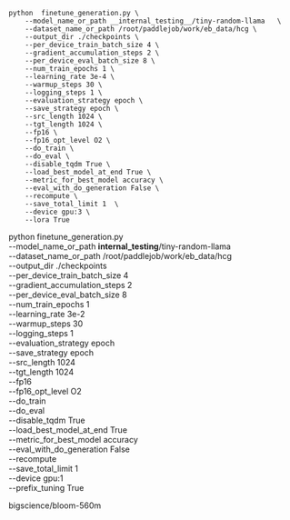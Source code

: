 ```
python  finetune_generation.py \
    --model_name_or_path __internal_testing__/tiny-random-llama   \
    --dataset_name_or_path /root/paddlejob/work/eb_data/hcg \
    --output_dir ./checkpoints \
    --per_device_train_batch_size 4 \
    --gradient_accumulation_steps 2 \
    --per_device_eval_batch_size 8 \
    --num_train_epochs 1 \
    --learning_rate 3e-4 \
    --warmup_steps 30 \
    --logging_steps 1 \
    --evaluation_strategy epoch \
    --save_strategy epoch \
    --src_length 1024 \
    --tgt_length 1024 \
    --fp16 \
    --fp16_opt_level O2 \
    --do_train \
    --do_eval \
    --disable_tqdm True \
    --load_best_model_at_end True \
    --metric_for_best_model accuracy \
    --eval_with_do_generation False \
    --recompute \
    --save_total_limit 1  \
    --device gpu:3 \
    --lora True
```

python  finetune_generation.py \
    --model_name_or_path __internal_testing__/tiny-random-llama   \
    --dataset_name_or_path /root/paddlejob/work/eb_data/hcg \
    --output_dir ./checkpoints \
    --per_device_train_batch_size 4 \
    --gradient_accumulation_steps 2 \
    --per_device_eval_batch_size 8 \
    --num_train_epochs 1 \
    --learning_rate 3e-2 \
    --warmup_steps 30 \
    --logging_steps 1 \
    --evaluation_strategy epoch \
    --save_strategy epoch \
    --src_length 1024 \
    --tgt_length 1024 \
    --fp16 \
    --fp16_opt_level O2 \
    --do_train \
    --do_eval \
    --disable_tqdm True \
    --load_best_model_at_end True \
    --metric_for_best_model accuracy \
    --eval_with_do_generation False \
    --recompute \
    --save_total_limit 1  \
    --device gpu:1 \
    --prefix_tuning True

bigscience/bloom-560m
